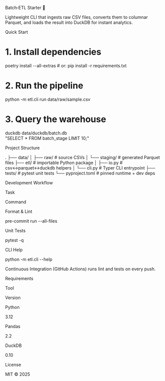 Batch‑ETL Starter 🚀

Lightweight CLI that ingests raw CSV files, converts them to columnar Parquet, and loads the result into DuckDB for instant analytics.

Quick Start

# 1. Install dependencies
poetry install --all-extras  # or: pip install -r requirements.txt

# 2. Run the pipeline
python -m etl.cli run data/raw/sample.csv

# 3. Query the warehouse
duckdb data/duckdb/batch.db \
  "SELECT * FROM batch_stage LIMIT 10;"

Project Structure

.
├── data/
│   ├── raw/          # source CSVs
│   └── staging/      # generated Parquet files
├── etl/              # importable Python package
│   ├── io.py         # csv↔parquet↔duckdb helpers
│   └── cli.py        # Typer CLI entrypoint
├── tests/            # pytest unit tests
└── pyproject.toml    # pinned runtime + dev deps

Development Workflow

Task

Command

Format & Lint

pre-commit run --all-files

Unit Tests

pytest -q

CLI Help

python -m etl.cli --help

Continuous Integration (GitHub Actions) runs lint and tests on every push.

Requirements

Tool

Version

Python

3.12

Pandas

2.2

DuckDB

0.10

License

MIT © 2025 

